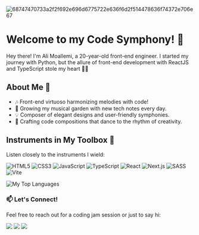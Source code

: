 ![68747470733a2f2f692e696d6775722e636f6d2f514478636f74372e706e67](https://github.com/alimooo1/alimooo1/assets/124451160/88faf5dc-917c-4040-a20d-ed59e00b694a)

# Welcome to my Code Symphony! 🎵

Hey there! I'm Ali Moallemi, a 20-year-old front-end engineer. I started my journey with Python, but the allure of front-end development with ReactJS and TypeScript stole my heart 🚀✨

## About Me 🎸

- 🎶 Front-end virtuoso harmonizing melodies with code!
- 🌱 Growing my musical garden with new tech notes every day.
- 💡 Composer of elegant designs and user-friendly symphonies.
- 🎨 Crafting code compositions that dance to the rhythm of creativity.

## Instruments in My Toolbox 🎹

Listen closely to the instruments I wield:

![HTML5](https://img.shields.io/badge/-HTML5-E34F26?style=flat-square&logo=html5&logoColor=white)
![CSS3](https://img.shields.io/badge/-CSS3-1572B6?style=flat-square&logo=css3&logoColor=white)
![JavaScript](https://img.shields.io/badge/-JavaScript-F7DF1E?style=flat-square&logo=javascript&logoColor=black)
![TypeScript](https://img.shields.io/badge/-TypeScript-007ACC?style=flat-square&logo=typescript&logoColor=white)
![React](https://img.shields.io/badge/-React-61DAFB?style=flat-square&logo=react&logoColor=black)
![Next.js](https://img.shields.io/badge/-Next.js-000000?style=flat-square&logo=next.js&logoColor=white)
![SASS](https://img.shields.io/badge/-SASS-CC6699?style=flat-square&logo=sass&logoColor=white)
![Vite](https://img.shields.io/badge/-Vite-646CFF?style=flat-square&logo=vite&logoColor=white)

<div align="left">
  <img src="https://github-readme-stats.vercel.app/api/top-langs/?username=alimooo1&layout=compact&theme=buefy&hide_border=true" alt="My Top Languages" />
</div>

### 📫 Let's Connect!

Feel free to reach out for a coding jam session or just to say hi:

<p align="left">
  <a href="mailto:alimoallemi30@gmail.com" target="_blank"><img src="https://img.shields.io/badge/-Email-D14836?style=flat-square&logo=gmail&logoColor=white" /></a>
  <a href="https://linkedin.com/in/alimoallemi82" target="_blank"><img src="https://img.shields.io/badge/-LinkedIn-0077B5?style=flat-square&logo=linkedin&logoColor=white" /></a>
  <a href="https://t.me/alimoo1" target="_blank"><img src="https://img.shields.io/badge/-Telegram-2CA5E0?style=flat-square&logo=telegram&logoColor=white" /></a>
</p>



